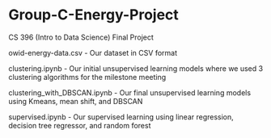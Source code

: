 # Group-C-Energy-Project
CS 396 (Intro to Data Science) Final Project

owid-energy-data.csv - Our dataset in CSV format

clustering.ipynb - Our initial unsupervised learning models where we used 3 clustering algorithms for the milestone meeting

clustering_with_DBSCAN.ipynb - Our final unsupervised learning models using Kmeans, mean shift, and DBSCAN

supervised.ipynb - Our supervised learning using linear regression, decision tree regressor, and random forest 
